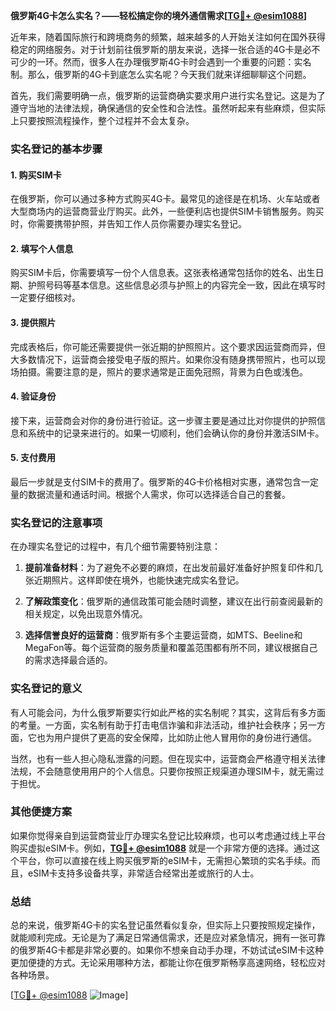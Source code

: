 **俄罗斯4G卡怎么实名？——轻松搞定你的境外通信需求[[TG💪+ @esim1088](https://t.me/s/esim1088)]**

近年来，随着国际旅行和跨境商务的频繁，越来越多的人开始关注如何在国外获得稳定的网络服务。对于计划前往俄罗斯的朋友来说，选择一张合适的4G卡是必不可少的一环。然而，很多人在办理俄罗斯4G卡时会遇到一个重要的问题：实名制。那么，俄罗斯的4G卡到底怎么实名呢？今天我们就来详细聊聊这个问题。

首先，我们需要明确一点，俄罗斯的运营商确实要求用户进行实名登记。这是为了遵守当地的法律法规，确保通信的安全性和合法性。虽然听起来有些麻烦，但实际上只要按照流程操作，整个过程并不会太复杂。

### 实名登记的基本步骤

#### 1. 购买SIM卡
在俄罗斯，你可以通过多种方式购买4G卡。最常见的途径是在机场、火车站或者大型商场内的运营商营业厅购买。此外，一些便利店也提供SIM卡销售服务。购买时，你需要携带护照，并告知工作人员你需要办理实名登记。

#### 2. 填写个人信息
购买SIM卡后，你需要填写一份个人信息表。这张表格通常包括你的姓名、出生日期、护照号码等基本信息。这些信息必须与护照上的内容完全一致，因此在填写时一定要仔细核对。

#### 3. 提供照片
完成表格后，你可能还需要提供一张近期的护照照片。这个要求因运营商而异，但大多数情况下，运营商会接受电子版的照片。如果你没有随身携带照片，也可以现场拍摄。需要注意的是，照片的要求通常是正面免冠照，背景为白色或浅色。

#### 4. 验证身份
接下来，运营商会对你的身份进行验证。这一步骤主要是通过比对你提供的护照信息和系统中的记录来进行的。如果一切顺利，他们会确认你的身份并激活SIM卡。

#### 5. 支付费用
最后一步就是支付SIM卡的费用了。俄罗斯的4G卡价格相对实惠，通常包含一定量的数据流量和通话时间。根据个人需求，你可以选择适合自己的套餐。

### 实名登记的注意事项

在办理实名登记的过程中，有几个细节需要特别注意：

1. **提前准备材料**：为了避免不必要的麻烦，在出发前最好准备好护照复印件和几张近期照片。这样即使在境外，也能快速完成实名登记。
   
2. **了解政策变化**：俄罗斯的通信政策可能会随时调整，建议在出行前查阅最新的相关规定，以免出现意外情况。

3. **选择信誉良好的运营商**：俄罗斯有多个主要运营商，如MTS、Beeline和MegaFon等。每个运营商的服务质量和覆盖范围都有所不同，建议根据自己的需求选择最合适的。

### 实名登记的意义

有人可能会问，为什么俄罗斯要实行如此严格的实名制呢？其实，这背后有多方面的考量。一方面，实名制有助于打击电信诈骗和非法活动，维护社会秩序；另一方面，它也为用户提供了更高的安全保障，比如防止他人冒用你的身份进行通信。

当然，也有一些人担心隐私泄露的问题。但在现实中，运营商会严格遵守相关法律法规，不会随意使用用户的个人信息。只要你按照正规渠道办理SIM卡，就无需过于担忧。

### 其他便捷方案

如果你觉得亲自到运营商营业厅办理实名登记比较麻烦，也可以考虑通过线上平台购买虚拟eSIM卡。例如，**[TG💪+ @esim1088](https://t.me/s/esim1088)** 就是一个非常方便的选择。通过这个平台，你可以直接在线上购买俄罗斯的eSIM卡，无需担心繁琐的实名手续。而且，eSIM卡支持多设备共享，非常适合经常出差或旅行的人士。

### 总结

总的来说，俄罗斯4G卡的实名登记虽然看似复杂，但实际上只要按照规定操作，就能顺利完成。无论是为了满足日常通信需求，还是应对紧急情况，拥有一张可靠的俄罗斯4G卡都是非常必要的。如果你不想亲自动手办理，不妨试试eSIM卡这种更加便捷的方式。无论采用哪种方法，都能让你在俄罗斯畅享高速网络，轻松应对各种场景。

[[TG💪+ @esim1088](https://t.me/s/esim1088) ![Image](https://i.postimg.cc/4NQfJmqS/Snipaste-2025-05-13-00-14-12.png)]